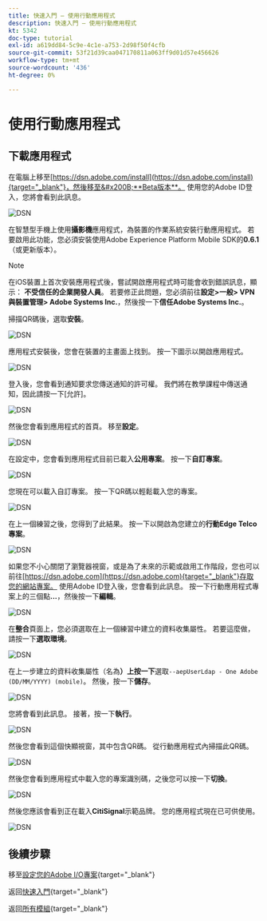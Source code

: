 ```yaml
---
title: 快速入門 — 使用行動應用程式
description: 快速入門 — 使用行動應用程式
kt: 5342
doc-type: tutorial
exl-id: a619dd84-5c9e-4c1e-a753-2d98f50f4cfb
source-git-commit: 53f21d39caa047170811a063ff9d01d57e456626
workflow-type: tm+mt
source-wordcount: '436'
ht-degree: 0%

---
```


# 使用行動應用程式

## 下載應用程式

在電腦上移至[https://dsn.adobe.com/install](https://dsn.adobe.com/install){target="_blank"}，然後移至&#x200B;**Beta版本**。 使用您的Adobe ID登入，您將會看到此訊息。

![DSN](./images/mobileapp.png)

在智慧型手機上使用&#x200B;**攝影機**&#x200B;應用程式，為裝置的作業系統安裝行動應用程式。 若要啟用此功能，您必須安裝使用Adobe Experience Platform Mobile SDK的&#x200B;**0.6.1** （或更新版本）。

>[!NOTE]
>
>在iOS裝置上首次安裝應用程式後，嘗試開啟應用程式時可能會收到錯誤訊息，顯示： **不受信任的企業開發人員**。 若要修正此問題，您必須前往&#x200B;**設定>一般> VPN與裝置管理> Adobe Systems Inc.**，然後按一下&#x200B;**信任Adobe Systems Inc.**。

掃描QR碼後，選取&#x200B;**安裝**。

![DSN](./images/mobileappn0.png)

應用程式安裝後，您會在裝置的主畫面上找到。 按一下圖示以開啟應用程式。

![DSN](./images/mobileappn1.png)

登入後，您會看到通知要求您傳送通知的許可權。 我們將在教學課程中傳送通知，因此請按一下[允許]。**&#x200B;**

![DSN](./images/mobileappn2.png)

然後您會看到應用程式的首頁。 移至&#x200B;**設定**。

![DSN](./images/mobileappn3.png)

在設定中，您會看到應用程式目前已載入&#x200B;**公用專案**。 按一下&#x200B;**自訂專案**。

![DSN](./images/mobileappn4.png)

您現在可以載入自訂專案。 按一下QR碼以輕鬆載入您的專案。

![DSN](./images/mobileappn5.png)

在上一個練習之後，您得到了此結果。 按一下以開啟為您建立的&#x200B;**行動Edge Telco專案**。

![DSN](./images/dsn5b.png)

如果您不小心關閉了瀏覽器視窗，或是為了未來的示範或啟用工作階段，您也可以前往[https://dsn.adobe.com](https://dsn.adobe.com){target="_blank"}存取您的網站專案。 使用Adobe ID登入後，您會看到此訊息。 按一下行動應用程式專案上的三個點&#x200B;**...**，然後按一下&#x200B;**編輯**。

![DSN](./images/web8a.png)

在&#x200B;**整合**&#x200B;頁面上，您必須選取在上一個練習中建立的資料收集屬性。 若要這麼做，請按一下&#x200B;**選取環境**。

![DSN](./images/web8aa.png)

在上一步建立的資料收集屬性（名為&#x200B;**）上按一下**&#x200B;選取`--aepUserLdap - One Adobe (DD/MM/YYYY) (mobile)`。 然後，按一下&#x200B;**儲存**。

![DSN](./images/web8b.png)

您將會看到此訊息。 接著，按一下&#x200B;**執行**。

![DSN](./images/web8bb.png)

然後您會看到這個快顯視窗，其中包含QR碼。 從行動應用程式內掃描此QR碼。

![DSN](./images/web8c.png)

然後您會看到應用程式中載入您的專案識別碼，之後您可以按一下&#x200B;**切換**。

![DSN](./images/mobileappn7.png)

然後您應該會看到正在載入&#x200B;**CitiSignal**&#x200B;示範品牌。 您的應用程式現在已可供使用。

![DSN](./images/mobileappn8.png)

## 後續步驟

移至[設定您的Adobe I/O專案](./ex6.md){target="_blank"}

返回[快速入門](./getting-started.md){target="_blank"}

返回[所有模組](./../../../overview.md){target="_blank"}